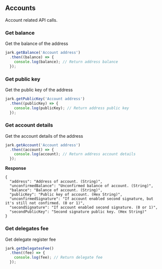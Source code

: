 ## Accounts
Account related API calls.

### Get balance
Get the balance of the address

```js
jark.getBalance('Account address')
  .then((balance) => {
    console.log(balance); // Return address balance
  });
```

### Get public key
Get the public key of the address

```js
jark.getPublicKey('Account address')
  .then((publicKey) => {
    console.log(publicKey); // Return address public key
  });
```

### Get account details
Get the account details of the address

```js
jark.getAccount('Account address')
  .then((account) => {
    console.log(account); // Return address account details
  });
```
**Response**
```
{
  "address": "Address of account. (String)",
  "unconfirmedBalance": "Unconfirmed balance of account. (String)",
  "balance": "Balance of account. (String)",
  "publicKey": "Public key of account. (Hex String)",
  "unconfirmedSignature": "If account enabled second signature, but it's still not confirmed. (0 or 1)",
  "secondSignature": "If account enabled second signature. (0 or 1)",
  "secondPublicKey": "Second signature public key. (Hex String)"
}
```
### Get delegates fee
Get delegate register fee

```js
jark.getDelegatesFee()
  .then((fee) => {
    console.log(fee); // Return delegate fee
  });
```